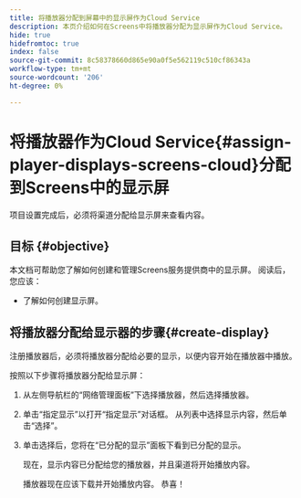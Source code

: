 ```yaml
---
title: 将播放器分配到屏幕中的显示屏作为Cloud Service
description: 本页介绍如何在Screens中将播放器分配为显示屏作为Cloud Service。
hide: true
hidefromtoc: true
index: false
source-git-commit: 8c58378660d865e90a0f5e562119c510cf86343a
workflow-type: tm+mt
source-wordcount: '206'
ht-degree: 0%

---
```



# 将播放器作为Cloud Service{#assign-player-displays-screens-cloud}分配到Screens中的显示屏

项目设置完成后，必须将渠道分配给显示屏来查看内容。

## 目标 {#objective}

本文档可帮助您了解如何创建和管理Screens服务提供商中的显示屏。 阅读后，您应该：

* 了解如何创建显示屏。

## 将播放器分配给显示器的步骤{#create-display}

注册播放器后，必须将播放器分配给必要的显示，以便内容开始在播放器中播放。

按照以下步骤将播放器分配给显示屏：

1. 从左侧导航栏的“网络管理面板”下选择播放器，然后选择播放器。

1. 单击“指定显示”以打开“指定显示”对话框。 从列表中选择显示内容，然后单击“选择”。

1. 单击选择后，您将在“已分配的显示”面板下看到已分配的显示。

   现在，显示内容已分配给您的播放器，并且渠道将开始播放内容。

   播放器现在应该下载并开始播放内容。 恭喜！
